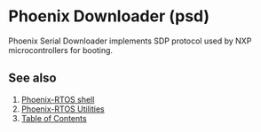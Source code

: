 # Phoenix Downloader (psd)

Phoenix Serial Downloader implements SDP protocol used by NXP microcontrollers for booting.

<!-- #TODO: add more information -->
## See also

1. [Phoenix-RTOS shell](psh.md)
2. [Phoenix-RTOS Utilities](README.md)
3. [Table of Contents](../README.md)